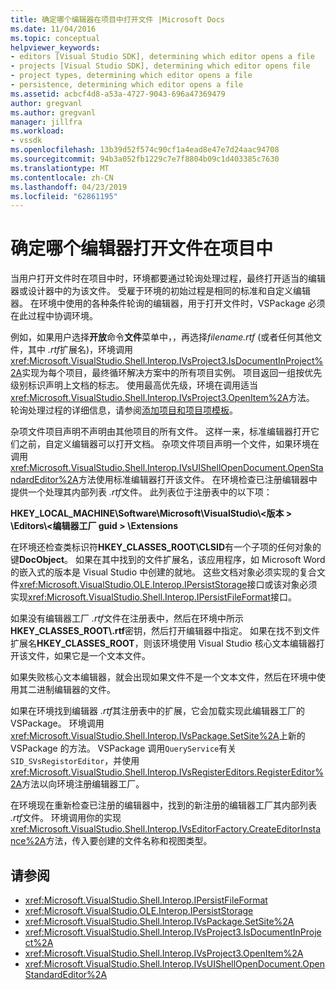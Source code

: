 ```yaml
---
title: 确定哪个编辑器在项目中打开文件 |Microsoft Docs
ms.date: 11/04/2016
ms.topic: conceptual
helpviewer_keywords:
- editors [Visual Studio SDK], determining which editor opens a file
- projects [Visual Studio SDK], determining which editor opens file
- project types, determining which editor opens a file
- persistence, determining which editor opens a file
ms.assetid: acbcf4d8-a53a-4727-9043-696a47369479
author: gregvanl
ms.author: gregvanl
manager: jillfra
ms.workload:
- vssdk
ms.openlocfilehash: 13b39d52f574c90cf1a4ead8e47e7d24aac94708
ms.sourcegitcommit: 94b3a052fb1229c7e7f8804b09c1d403385c7630
ms.translationtype: MT
ms.contentlocale: zh-CN
ms.lasthandoff: 04/23/2019
ms.locfileid: "62861195"
---
```

# <a name="determine-which-editor-opens-a-file-in-a-project"></a>确定哪个编辑器打开文件在项目中
当用户打开文件时在项目中时，环境都要通过轮询处理过程，最终打开适当的编辑器或设计器中的为该文件。 受雇于环境的初始过程是相同的标准和自定义编辑器。 在环境中使用的各种条件轮询的编辑器，用于打开文件时，VSPackage 必须在此过程中协调环境。

 例如，如果用户选择**开放**命令**文件**菜单中，，再选择*filename.rtf* (或者任何其他文件，其中 *.rtf*扩展名)，环境调用<xref:Microsoft.VisualStudio.Shell.Interop.IVsProject3.IsDocumentInProject%2A>实现为每个项目，最终循环解决方案中的所有项目实例。 项目返回一组按优先级别标识声明上文档的标志。 使用最高优先级，环境在调用适当<xref:Microsoft.VisualStudio.Shell.Interop.IVsProject3.OpenItem%2A>方法。 轮询处理过程的详细信息，请参阅[添加项目和项目项模板](../../extensibility/internals/adding-project-and-project-item-templates.md)。

 杂项文件项目声明不声明由其他项目的所有文件。 这样一来，标准编辑器打开它们之前，自定义编辑器可以打开文档。 杂项文件项目声明一个文件，如果环境在调用<xref:Microsoft.VisualStudio.Shell.Interop.IVsUIShellOpenDocument.OpenStandardEditor%2A>方法使用标准编辑器打开该文件。 在环境检查已注册编辑器中提供一个处理其内部列表 *.rtf*文件。 此列表位于注册表中的以下项：

 **HKEY_LOCAL_MACHINE\Software\Microsoft\VisualStudio\\\<版本 > \Editors\\\<编辑器工厂 guid > \Extensions**

 在环境还检查类标识符**HKEY_CLASSES_ROOT\CLSID**有一个子项的任何对象的键**DocObject**。 如果在其中找到的文件扩展名，该应用程序，如 Microsoft Word 的嵌入式的版本是 Visual Studio 中创建的就地。 这些文档对象必须实现的复合文件<xref:Microsoft.VisualStudio.OLE.Interop.IPersistStorage>接口或该对象必须实现<xref:Microsoft.VisualStudio.Shell.Interop.IPersistFileFormat>接口。

 如果没有编辑器工厂 *.rtf*文件在注册表中，然后在环境中所示**HKEY_CLASSES_ROOT\\.rtf**密钥，然后打开编辑器中指定。 如果在找不到文件扩展名**HKEY_CLASSES_ROOT**，则该环境使用 Visual Studio 核心文本编辑器打开该文件，如果它是一个文本文件。

 如果失败核心文本编辑器，就会出现如果文件不是一个文本文件，然后在环境中使用其二进制编辑器的文件。

 如果在环境找到编辑器 *.rtf*其注册表中的扩展，它会加载实现此编辑器工厂的 VSPackage。 环境调用<xref:Microsoft.VisualStudio.Shell.Interop.IVsPackage.SetSite%2A>上新的 VSPackage 的方法。 VSPackage 调用`QueryService`有关`SID_SVsRegistorEditor`，并使用<xref:Microsoft.VisualStudio.Shell.Interop.IVsRegisterEditors.RegisterEditor%2A>方法以向环境注册编辑器工厂。

 在环境现在重新检查已注册的编辑器中，找到的新注册的编辑器工厂其内部列表 *.rtf*文件。 环境调用你的实现<xref:Microsoft.VisualStudio.Shell.Interop.IVsEditorFactory.CreateEditorInstance%2A>方法，传入要创建的文件名称和视图类型。

## <a name="see-also"></a>请参阅
- <xref:Microsoft.VisualStudio.Shell.Interop.IPersistFileFormat>
- <xref:Microsoft.VisualStudio.OLE.Interop.IPersistStorage>
- <xref:Microsoft.VisualStudio.Shell.Interop.IVsPackage.SetSite%2A>
- <xref:Microsoft.VisualStudio.Shell.Interop.IVsProject3.IsDocumentInProject%2A>
- <xref:Microsoft.VisualStudio.Shell.Interop.IVsProject3.OpenItem%2A>
- <xref:Microsoft.VisualStudio.Shell.Interop.IVsUIShellOpenDocument.OpenStandardEditor%2A>